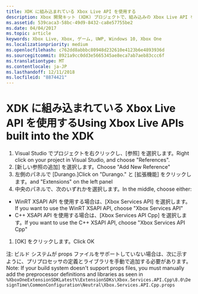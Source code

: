 ```yaml
---
title: XDK に組み込まれている Xbox Live API を使用する
description: Xbox 開発キット (XDK) プロジェクトで、組み込みの Xbox Live API を使用する方法について説明します。
ms.assetid: 539caca3-58bc-49d9-8432-ca8e57755be2
ms.date: 04/04/2017
ms.topic: article
keywords: Xbox Live, Xbox, ゲーム, UWP, Windows 10, Xbox One
ms.localizationpriority: medium
ms.openlocfilehash: c762dd8abbbc80948d232610e4123b6e4893936d
ms.sourcegitcommit: 8921a9cc0dd3e5665345ae8eca7ab7aeb83ccc6f
ms.translationtype: MT
ms.contentlocale: ja-JP
ms.lasthandoff: 12/11/2018
ms.locfileid: "8874421"
---
```

# <a name="using-xbox-live-apis-built-into-the-xdk"></a><span data-ttu-id="e6065-104">XDK に組み込まれている Xbox Live API を使用する</span><span class="sxs-lookup"><span data-stu-id="e6065-104">Using Xbox Live APIs built into the XDK</span></span>

1. <span data-ttu-id="e6065-105">Visual Studio でプロジェクトを右クリックし、[参照] を選択します。</span><span class="sxs-lookup"><span data-stu-id="e6065-105">Right click on your project in Visual Studio, and choose "References".</span></span>
1. <span data-ttu-id="e6065-106">[新しい参照の追加] を選択します。</span><span class="sxs-lookup"><span data-stu-id="e6065-106">Choose "Add New Reference"</span></span>
1. <span data-ttu-id="e6065-107">左側のパネルで [Durango.<build number>]</span><span class="sxs-lookup"><span data-stu-id="e6065-107">Click on "Durango.<build number>"</span></span> <span data-ttu-id="e6065-108"> と [拡張機能] をクリックします。</span><span class="sxs-lookup"><span data-stu-id="e6065-108">and "Extensions" on the left panel</span></span>
1. <span data-ttu-id="e6065-109">中央のパネルで、次のいずれかを選択します。</span><span class="sxs-lookup"><span data-stu-id="e6065-109">In the middle, choose either:</span></span>
- <span data-ttu-id="e6065-110">WinRT XSAPI API を使用する場合は、[Xbox Services API] を選択します。</span><span class="sxs-lookup"><span data-stu-id="e6065-110">If you want to use the WinRT XSAPI API, choose "Xbox Services API"</span></span>
- <span data-ttu-id="e6065-111">C++ XSAPI API を使用する場合は、[Xbox Services API Cpp] を選択します。</span><span class="sxs-lookup"><span data-stu-id="e6065-111">If you want to use the C++ XSAPI API, choose "Xbox Services API Cpp"</span></span>
1. <span data-ttu-id="e6065-112">[OK] をクリックします。</span><span class="sxs-lookup"><span data-stu-id="e6065-112">Click OK</span></span>

<span data-ttu-id="e6065-113">注: ビルド システムが props ファイルをサポートしていない場合は、次に示すように、プリプロセッサの定義とライブラリを手動で追加する必要があります。</span><span class="sxs-lookup"><span data-stu-id="e6065-113">Note: If your build system doesn't support props files, you must manually add the preprocessor definitions and libraries as seen in</span></span>
`%XboxOneExtensionSDKLatest%\ExtensionSDKs\Xbox.Services.API.Cpp\8.0\DesignTime\CommonConfiguration\Neutral\Xbox.Services.API.Cpp.props`
